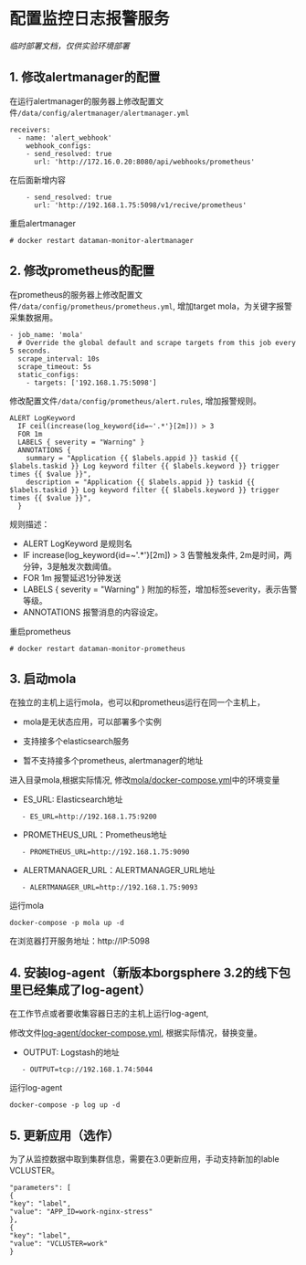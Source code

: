 # 配置监控日志报警服务

*临时部署文档，仅供实验环境部署*

## 1. 修改alertmanager的配置
在运行alertmanager的服务器上修改配置文件`/data/config/alertmanager/alertmanager.yml`
```
receivers:
  - name: 'alert_webhook'
    webhook_configs:
    - send_resolved: true
      url: 'http://172.16.0.20:8080/api/webhooks/prometheus'
```
在后面新增内容
```
    - send_resolved: true
      url: 'http://192.168.1.75:5098/v1/recive/prometheus'
```
重启alertmanager
```
# docker restart dataman-monitor-alertmanager
```

## 2. 修改prometheus的配置
在prometheus的服务器上修改配置文件`/data/config/prometheus/prometheus.yml`,
增加target mola，为关键字报警采集数据用。
```
- job_name: 'mola'
  # Override the global default and scrape targets from this job every 5 seconds.
  scrape_interval: 10s
  scrape_timeout: 5s
  static_configs:
    - targets: ['192.168.1.75:5098']
```
修改配置文件`/data/config/prometheus/alert.rules`, 增加报警规则。
```
ALERT LogKeyword
  IF ceil(increase(log_keyword{id=~'.*'}[2m])) > 3
  FOR 1m
  LABELS { severity = "Warning" }
  ANNOTATIONS {
    summary = "Application {{ $labels.appid }} taskid {{ $labels.taskid }} Log keyword filter {{ $labels.keyword }} trigger times {{ $value }}",
    description = "Application {{ $labels.appid }} taskid {{ $labels.taskid }} Log keyword filter {{ $labels.keyword }} trigger times {{ $value }}",
  }
```
规则描述：
* ALERT LogKeyword 是规则名
* IF increase(log_keyword{id=~'.*'}[2m]) > 3 告警触发条件, 2m是时间，两分钟，3是触发次数阈值。
* FOR 1m 报警延迟1分钟发送
* LABELS { severity = "Warning" } 附加的标签，增加标签severity，表示告警等级。
* ANNOTATIONS 报警消息的内容设定。

重启prometheus
```
# docker restart dataman-monitor-prometheus
```

## 3. 启动mola
在独立的主机上运行mola，也可以和prometheus运行在同一个主机上，

* mola是无状态应用，可以部署多个实例

* 支持接多个elasticsearch服务

* 暂不支持接多个prometheus, alertmanager的地址

进入目录mola,根据实际情况,  修改[mola/docker-compose.yml](mola/docker-compose.yml)中的环境变量

* ES_URL: Elasticsearch地址
```
   - ES_URL=http://192.168.1.75:9200
```
* PROMETHEUS_URL：Prometheus地址
```
   - PROMETHEUS_URL=http://192.168.1.75:9090
```
* ALERTMANAGER_URL：ALERTMANAGER_URL地址
```
   - ALERTMANAGER_URL=http://192.168.1.75:9093
```

运行mola
```
docker-compose -p mola up -d
```

在浏览器打开服务地址：http://IP:5098

## 4. 安装log-agent（新版本borgsphere 3.2的线下包里已经集成了log-agent）
在工作节点或者要收集容器日志的主机上运行log-agent,

修改文件[log-agent/docker-compose.yml](log-agent/docker-compose.yml), 根据实际情况，替换变量。
* OUTPUT: Logstash的地址
```
   - OUTPUT=tcp://192.168.1.74:5044
```

运行log-agent
```
docker-compose -p log up -d
```

## 5. 更新应用（选作）
为了从监控数据中取到集群信息，需要在3.0更新应用，手动支持新加的lable VCLUSTER。
```
"parameters": [
{
"key": "label",
"value": "APP_ID=work-nginx-stress"
},
{
"key": "label",
"value": "VCLUSTER=work"
}
```
